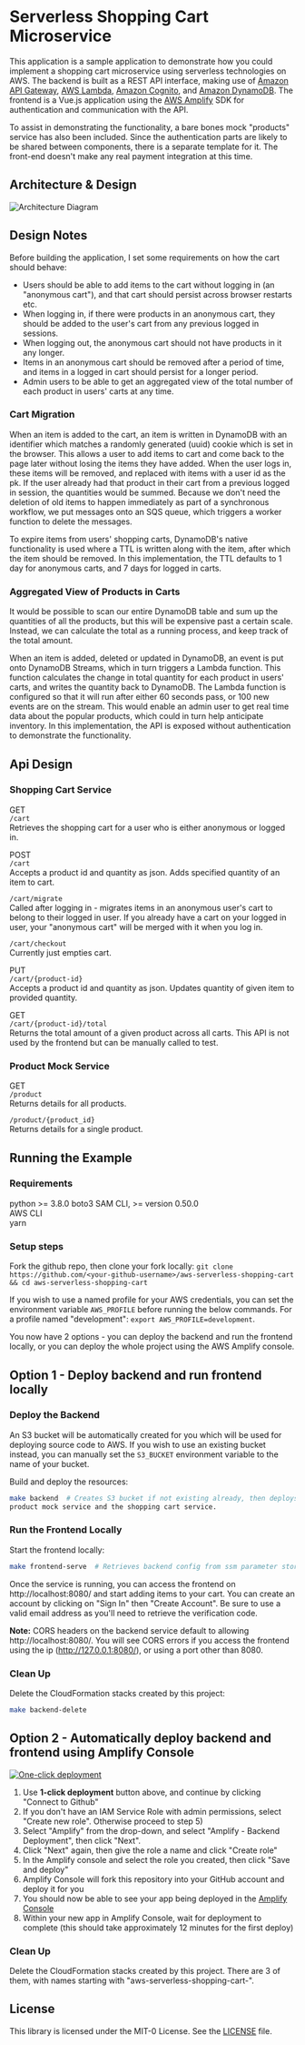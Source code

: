 # Serverless Shopping Cart Microservice

This application is a sample application to demonstrate how you could implement a shopping cart microservice using 
serverless technologies on AWS. The backend is built as a REST API interface, making use of [Amazon API Gateway](https://aws.amazon.com/api-gateway/), [AWS Lambda](https://aws.amazon.com/lambda/), [Amazon Cognito](https://aws.amazon.com/cognito/), and [Amazon DynamoDB](https://aws.amazon.com/dynamodb/). The frontend is a Vue.js application using the [AWS Amplify](https://aws-amplify.github.io/) SDK for authentication and communication with the API.

To assist in demonstrating the functionality, a bare bones mock "products" service has also been included. Since the 
authentication parts are likely to be shared between components, there is a separate template for it. The front-end 
doesn't make any real payment integration at this time.

## Architecture & Design

![Architecture Diagram](./images/architecture.png)

## Design Notes

Before building the application, I set some requirements on how the cart should behave:

- Users should be able to add items to the cart without logging in (an "anonymous cart"), and that cart should persist 
across browser restarts etc.
- When logging in, if there were products in an anonymous cart, they should be added to the user's cart from any 
previous logged in sessions.
- When logging out, the anonymous cart should not have products in it any longer.
- Items in an anonymous cart should be removed after a period of time, and items in a logged in cart should persist 
for a longer period.
- Admin users to be able to get an aggregated view of the total number of each product in users' carts at any time.

### Cart Migration

When an item is added to the cart, an item is written in DynamoDB with an identifier which matches a randomly generated 
(uuid) cookie which is set in the browser. This allows a user to add items to cart and come back to the page later 
without losing the items they have added. When the user logs in, these items will be removed, and replaced with items 
with a user id as the pk. If the user already had that product in their cart from a previous logged in session, the 
quantities would be summed. Because we don't need the deletion of old items to happen immediately as part of a 
synchronous workflow, we put messages onto an SQS queue, which triggers a worker function to delete the messages.  

To expire items from users' shopping carts, DynamoDB's native functionality is used where a TTL is written along with 
the item, after which the item should be removed. In this implementation, the TTL defaults to 1 day for anonymous 
carts, and 7 days for logged in carts.  

### Aggregated View of Products in Carts

It would be possible to scan our entire DynamoDB table and sum up the quantities of all the products, but this will be 
expensive past a certain scale. Instead, we can calculate the total as a running process, and keep track of the total 
amount.  

When an item is added, deleted or updated in DynamoDB, an event is put onto DynamoDB Streams, which in turn triggers a 
Lambda function. This function calculates the change in total quantity for each product in users' carts, and writes the 
quantity back to DynamoDB. The Lambda function is configured so that it will run after either 60 seconds pass, or 100 
new events are on the stream. This would enable an admin user to get real time data about the popular products, which 
could in turn help anticipate inventory. In this implementation, the API is exposed without authentication to 
demonstrate the functionality.  


## Api Design

### Shopping Cart Service

GET  
`/cart`  
Retrieves the shopping cart for a user who is either anonymous or logged in.  

POST  
`/cart`  
Accepts a product id and quantity as json. Adds specified quantity of an item to cart.  

`/cart/migrate`  
Called after logging in - migrates items in an anonymous user's cart to belong to their logged in user. If you already 
have a cart on your logged in user, your "anonymous cart" will be merged with it when you log in.

`/cart/checkout`  
Currently just empties cart.

PUT  
`/cart/{product-id}`  
Accepts a product id and quantity as json. Updates quantity of given item to provided quantity.  

GET  
`/cart/{product-id}/total`  
Returns the total amount of a given product across all carts. This API is not used by the frontend but can be manually 
called to test.  

### Product Mock Service

GET  
`/product`  
Returns details for all products.  

`/product/{product_id}`  
Returns details for a single product.  

## Running the Example

### Requirements

python >= 3.8.0
boto3
SAM CLI, >= version 0.50.0  
AWS CLI  
yarn  

### Setup steps

Fork the github repo, then clone your fork locally: 
`git clone https://github.com/<your-github-username>/aws-serverless-shopping-cart && cd aws-serverless-shopping-cart`

If you wish to use a named profile for your AWS credentials, you can set the environment variable `AWS_PROFILE` before 
running the below commands. For a profile named "development": `export AWS_PROFILE=development`.  

You now have 2 options - you can deploy the backend and run the frontend locally, or you can deploy the whole project 
using the AWS Amplify console.

## Option 1 - Deploy backend and run frontend locally
### Deploy the Backend

An S3 bucket will be automatically created for you which will be used for deploying source code to AWS. If you wish to 
use an existing bucket instead, you can manually set the `S3_BUCKET` environment variable to the name of your bucket.  

Build and deploy the resources:  
``` bash
make backend  # Creates S3 bucket if not existing already, then deploys CloudFormation stacks for authentication, a 
product mock service and the shopping cart service.  
```

### Run the Frontend Locally

Start the frontend locally:  
``` bash
make frontend-serve  # Retrieves backend config from ssm parameter store to a .env file, then starts service.  
```

Once the service is running, you can access the frontend on http://localhost:8080/ and start adding items to your cart. 
You can create an account by clicking on "Sign In" then "Create Account". Be sure to use a valid email address as 
you'll need to retrieve the verification code.

**Note:** CORS headers on the backend service default to allowing http://localhost:8080/. You will see CORS errors if 
you access the frontend using the ip (http://127.0.0.1:8080/), or using a port other than 8080.  

### Clean Up
Delete the CloudFormation stacks created by this project:
``` bash
make backend-delete
```

## Option 2 - Automatically deploy backend and frontend using Amplify Console


[![One-click deployment](https://oneclick.amplifyapp.com/button.svg)](https://console.aws.amazon.com/amplify/home#/deploy?repo=https://github.com/dt-arr/aws-serverless-shopping-cart-monitored-by-dt)

1) Use **1-click deployment** button above, and continue by clicking "Connect to Github"
2) If you don't have an IAM Service Role with admin permissions, select "Create new role". Otherwise proceed to step 5) 
3) Select "Amplify" from the drop-down, and select "Amplify - Backend Deployment", then click "Next".
4) Click "Next" again, then give the role a name and click "Create role"
5) In the Amplify console and select the role you created, then click "Save and deploy"
6) Amplify Console will fork this repository into your GitHub account and deploy it for you
7) You should now be able to see your app being deployed in the [Amplify Console](https://console.aws.amazon.com/amplify/home)
8) Within your new app in Amplify Console, wait for deployment to complete (this should take approximately 12 minutes for the first deploy)


### Clean Up
Delete the CloudFormation stacks created by this project. There are 3 of them, with names starting with "aws-serverless-shopping-cart-".

## License

This library is licensed under the MIT-0 License. See the [LICENSE](LICENSE) file.  
